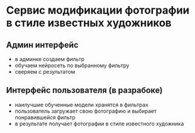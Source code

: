# Сервис модификации фотографии в стиле известных художников

## Админ интерфейс

- в админке создаем фильтр
- обучаем нейросеть по выбранному фильтру
- сверяем с результатом

## Интерфейс пользователя (в разрабоке)

- наилучшие обученные модели хранятся в фильтрах
- пользователь загружает свою фотографию и выбирает понравившейся фильтр
- в результате получает фотографии в стиле известного художника 
